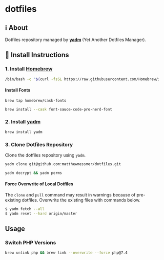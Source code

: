 # dotfiles

## :information_source: About

Dotfiles repository managed by [**yadm**](https://yadm.io/) (Yet Another Dotfiles Manager).

## :floppy_disk: Install Instructions

### 1. Install [Homebrew](https://brew.sh)

```bash
/bin/bash -c "$(curl -fsSL https://raw.githubusercontent.com/Homebrew/install/HEAD/install.sh)"
```

#### Install Fonts

```bash
brew tap homebrew/cask-fonts
```

```bash
brew install --cask font-sauce-code-pro-nerd-font
```

### 2. Install [yadm](https://yadm.io/)

```bash
brew install yadm
```

### 3. Clone Dotfiles Repository

Clone the dotfiles repository using `yadm`.

```bash
yadm clone git@github.com:matthewmessmer/dotfiles.git
```

```bash
yadm decrypt && yadm perms
```

#### Force Overwrite of Local Dotfiles

The `clone` and `pull` command may result in warnings because of pre-existing dotfiles. Overwrite the existing files with commands below.

```bash
$ yadm fetch --all
$ yadm reset --hard origin/master
```
## Usage

### Switch PHP Versions

```bash
brew unlink php && brew link --overwrite --force php@7.4
```
